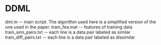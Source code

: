 # DDML
dml.m -- main script. The algorithm used here is a simplified version of the one used in the paper.
train_fea.mat -- features of training data
train_simi_pairs.txt -- each line is a data pair labeled as similar
train_diff_pairs.txt -- each line is a data pair labeled as dissimilar
